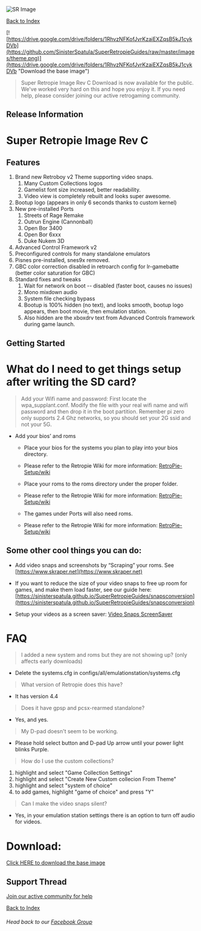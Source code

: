 ![SR Image](https://sinisterspatula.github.io/SuperRetropieGuides/images/SRimage-short.jpg)

[Back to Index](https://sinisterspatula.github.io/SuperRetropieGuides/)

[![https://drive.google.com/drive/folders/1RhvzNFKofJvrKzaiEXZqsB5kJ1cykDVb](https://github.com/SinisterSpatula/SuperRetropieGuides/raw/master/images/theme.png)](https://drive.google.com/drive/folders/1RhvzNFKofJvrKzaiEXZqsB5kJ1cykDVb "Download the base image")

 > Super Retropie Image Rev C Download is now available for the public.  We've worked very hard on this and hope you enjoy it.  If you need help, please consider joining our active retrogaming community.

## Release Information

# Super Retropie Image Rev C

## Features
 1. Brand new Retroboy v2 Theme supporting video snaps.
    1. Many Custom Collections logos
    1. Gamelist font size increased, better readability.
    1. Video view is completely rebuilt and looks super awesome.
1. Bootup logo (appears in only 6 seconds thanks to custom kernel)
1. New pre-installed Ports
    1. Streets of Rage Remake
    1. Outrun Engine (Cannonball)
    1. Open Bor 3400
    1. Open Bor 6xxx
    1. Duke Nukem 3D
1. Advanced Control Framework v2
1. Preconfigured controls for many standalone emulators
1. Pisnes pre-installed, snes9x removed.
1. GBC color correction disabled in retroarch config for lr-gamebatte (better color saturation for GBC)
1. Standard fixes and tweaks
    1. Wait for network on boot -- disabled (faster boot, causes no issues)
    1. Mono mixdown audio
    1. System file checking bypass
    1. Bootup is 100% hidden (no text), and looks smooth, bootup logo appears, then boot movie, then emulation station.
    1. Also hidden are the xboxdrv text from Advanced Controls framework during game launch.

## Getting Started

# What do I need to get things setup after writing the SD card?
> Add your Wifi name and password: First locate the wpa_supplant.conf. Modify the file with your real wifi name and wifi password and then drop it in the boot partition. Remember pi zero only supports 2.4 Ghz networks, so you should set your 2G ssid and not your 5G.

* Add your bios’ and roms
    * Place your bios for the systems you plan to play into your bios directory.
    * Please refer to the Retropie Wiki for more information: [RetroPie-Setup/wiki](https://github.com/RetroPie/RetroPie-Setup/wiki)
    
    * Place your roms to the roms directory under the proper folder.
    * Please refer to the Retropie Wiki for more information: [RetroPie-Setup/wiki](https://github.com/RetroPie/RetroPie-Setup/wiki)
    
    * The games under Ports will also need roms.
    * Please refer to the Retropie Wiki for more information: [RetroPie-Setup/wiki](https://github.com/RetroPie/RetroPie-Setup/wiki)
    

## Some other cool things you can do:

  *	Add video snaps and screenshots by “Scraping” your roms.  See [https://www.skraper.net](https://www.skraper.net)
  * If you want to reduce the size of your video snaps to free up room for games, and make them load faster, see our guide here: [https://sinisterspatula.github.io/SuperRetropieGuides/snapsconversion](https://sinisterspatula.github.io/SuperRetropieGuides/snapsconversion)
  
  * Setup your videos as a screen saver: [Video Snaps ScreenSaver](https://sinisterspatula.github.io/SuperRetropieGuides/VideoSnapsScreenSaver)
  
# FAQ

 > I added a new system and roms but they are not showing up? (only affects early downloads)
 * Delete the systems.cfg in configs/all/emulationstation/systems.cfg
 
 > What version of Retropie does this have?
 * It has version 4.4
 
 > Does it have gpsp and pcsx-rearmed standalone?
 * Yes, and yes.
 
 > My D-pad doesn't seem to be working.
 * Please hold select button and D-pad Up arrow until your power light blinks Purple.
 
 > How do I use the custom collections?
   1. highlight and select "Game Collection Settings"
   1. highlight and select "Create New Custom collecion From Theme"
   1. highlight and select "system of choice"
   1. to add games, highlight "game of choice" and press "Y"
  
 > Can I make the video snaps silent?
 * Yes, in your emulation station settings there is an option to turn off audio for videos.

# Download:
[Click HERE to download the base image](https://drive.google.com/drive/folders/1RhvzNFKofJvrKzaiEXZqsB5kJ1cykDVb)

## Support Thread
[Join our active community for help](https://www.facebook.com/groups/SuperRetroPie/)

[Back to Index](https://sinisterspatula.github.io/SuperRetropieGuides/)

###### Head back to our [Facebook Group](https://www.facebook.com/groups/SuperRetroPie/)

